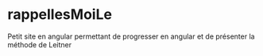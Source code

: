 # rappellesMoiLe
Petit site en angular permettant de progresser en angular et de présenter la méthode de Leitner 
